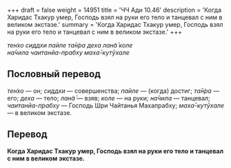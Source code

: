 +++
draft = false
weight = 14951
title = 'ЧЧ Ади 10.46'
description = 'Когда Харидас Тхакур умер, Господь взял на руки его тело и танцевал с ним в великом экстазе.'
summary = 'Когда Харидас Тхакур умер, Господь взял на руки его тело и танцевал с ним в великом экстазе.'
+++

_тен̇хо сиддхи па̄иле та̄н̇ра деха лан̃а̄ коле  
на̄чила чаитанйа-прабху маха̄-кутӯхале_

## Пословный перевод

_тен̇хо_ — он; _сиддхи_ — совершенства; _па̄иле_ — (когда) достиг; _та̄н̇ра_ — его; _деха_ — тело; _лан̃а̄_ — взяв; _коле_ — на руки; _на̄чила_ — танцевал; _чаитанйа_\-_прабху_ — Господь Шри Чайтанья Махапрабху; _маха̄_\-_кутӯхале_ — в великом экстазе.

## Перевод

**Когда Харидас Тхакур умер, Господь взял на руки его тело и танцевал с ним в великом экстазе.**
